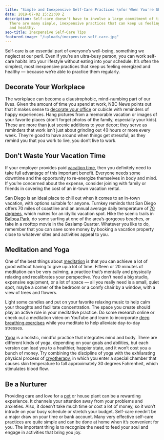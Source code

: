 ```yaml
---
title: "Simple and Inexpensive Self-Care Practices \nfor When You're Short On Time"
date: 2019-07-02 15:21:00 Z
description: Self-care doesn't have to involve a large commitment of time or money.
  There are many simple, inexpensive practices that can keep us feeling energized
  and healthy.
seo-title: Inexpensive Self-Care Tips
featured-image: "/uploads/inexpensive-self-care.jpg"
---
```


Self-care is an essential part of everyone’s well-being, something we neglect at our peril. Even if you’re an ultra-busy person, you can work self-care habits into your lifestyle without eating into your schedule. It’s often the simplest, most inexpensive practices that keep us feeling energized and healthy — because we’re able to practice them regularly.

## Decorate Your Workplace 

The workplace can become a claustrophobic, mind-numbing part of our lives. Given the amount of time you spend at work, NBC News points out that it makes sense to [decorate your office](https://www.nbcnews.com/better/health/8-ways-you-can-master-self-care-without-spending-dime-ncna895341) or cubicle with reminders of happy experiences. Hang pictures from a memorable vacation or images of your favorite places (don’t forget photos of the family, especially your kids). These are more than just scenic additions to your decor; they serve as reminders that work isn’t just about grinding out 40 hours or more every week. They’re good to have around when things get stressful, as they remind you that you work to live, you don’t live to work.

## Don’t Waste Your Vacation Time

If your employer provides paid [vacation time](https://psychcentral.com/blog/how-vacations-really-boost-physical-and-mental-health/), then you definitely need to take full advantage of this important benefit. Everyone needs some downtime and the opportunity to re-energize themselves in body and mind. If you’re concerned about the expense, consider joining with family or friends in covering the cost of an in-town vacation rental.

San Diego is an ideal place to chill out when it comes to an in-town vacation, with options suitable for anyone. Turnkey reminds that San Diego offers 70 miles of coastline and an annual average daily temperature of [70 degrees](https://www.turnkeyvr.com/vacation-rentals/california/san-diego), which makes for an idyllic vacation spot. Hike the scenic trails in [Balboa Park](https://www.thrillist.com/entertainment/san-diego/things-to-do-in-san-diego), do some surfing at one of the area’s gorgeous beaches, or take in a rooftop movie in the Gaslamp Quarter. Whatever you like to do, remember that you can save some money by booking a vacation property close to whatever sites and activities appeal to you.

## Meditation and Yoga

One of the best things about [meditation](https://www.everydayhealth.com/meditation/how-meditation-can-improve-your-mental-health/) is that you can achieve a lot of good without having to give up a lot of time. Fifteen or 20 minutes of meditation can be very calming, a practice that’s mentally and physically relaxing and recalibrates your perspective. You don’t need a big studio, expensive equipment, or a lot of space — all you really need is a small, quiet spot, maybe a corner of the bedroom or a comfy chair by a window, with a view of trees and flowers.

Light some candles and put on your favorite relaxing music to help calm your thoughts and facilitate concentration. The space you create should play an active role in your meditative practice. Do some research online or check out a meditation video on YouTube and learn to incorporate [deep breathing exercises](https://blog.bulletproof.com/deep-breathing-exercises/) while you meditate to help alleviate day-to-day stresses.

[Yoga](/yoga) is a holistic, mindful practice that integrates mind and body. There are different kinds of yoga, depending on your goals and abilities, but each version can lead you to a healthier, happier state, and it won’t cost you a bunch of money. Try combining the discipline of yoga with the exhilarating physical process of [cryotherapy](/cryotherapy), in which you enter a special chamber that causes skin temperature to fall approximately 30 degrees Fahrenheit, which stimulates blood flow.

## Be a Nurturer

Providing care and love for a [pet](https://www.newportacademy.com/resources/well-being/pets-and-mental-health/) or house plant can be a rewarding experience. It channels your attention away from your problems and anxieties. Also, it doesn’t take much time or cost a lot of money, so it won’t intrude on your busy schedule or stretch your budget. 
Self-care needn’t be a major draw on your time or bank account. Many very effective self-care practices are quite simple and can be done at home when it’s convenient for you. The important thing is to recognize the need to feed your soul and engage in activities that bring you joy.